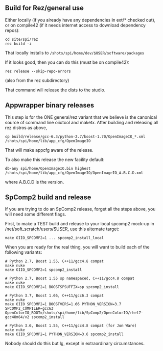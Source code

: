 Build for Rez/general use
-------------------------

Either locally (if you already have any dependencies in ext/* checked out),
or on compile42 (if it needs internet access to download dependency repos):

    cd site/spi/rez
    rez build -i

That locally installs to `/shots/spi/home/dev/$USER/software/packages`

If it looks good, then you can do this (must be on compile42):

    rez release --skip-repo-errors

(also from the rez subdirectory)

That command will release the dists to the studio.


Appwrapper binary releases
--------------------------

This step is for the ONE general/rez variant that we believe is the
canonical source of command line oiiotool and maketx. After building and
releasing all rez distros as above,

    cp build/release/gcc-6.3/python-2.7/boost-1.70/OpenImageIO_*.xml /shots/spi/home/lib/app_cfg/OpenImageIO

That will make appcfg aware of the release.

To also make this release the new facility default:

    db-any spi/home/OpenImageIO.bin highest /shots/spi/home/lib/app_cfg/OpenImageIO/OpenImageIO_A.B.C.D.xml

where A.B.C.D is the version.


SpComp2 build and release
-------------------------

If you are trying to do an SpComp2 release, forget all the steps above, you
will need some different flags.

First, to make a TEST build and release to your local spcomp2 mock-up
in /net/soft_scratch/users/$USER, use this alternate target:

    make OIIO_SPCOMP2=1 ... spcomp2_install_local

When you are ready for the real thing, you will want to build each of the
following variants:

    # Python 2.7, Boost 1.55, C++11/gcc4.8 compat
    make nuke
    make OIIO_SPCOMP2=1 spcomp2_install

    # Python 2.7, Boost 1.55 sp namespaced, C++11/gcc4.8 compat
    make nuke
    make OIIO_SPCOMP2=1 BOOSTSPSUFFIX=sp spcomp2_install

    # Python 3.7, Boost 1.66, C++11/gcc6.3 compat
    make nuke
    make OIIO_SPCOMP2=1 BOOSTVERS=1.66 PYTHON_VERSION=3.7 SPCOMP2_COMPILER=gcc63 OpenColorIO_ROOT=/shots/spi/home/lib/SpComp2/OpenColorIO/rhel7-gcc48m64/v2 spcomp2_install

    # Python 3.6, Boost 1.55, C++11/gcc4.8 compat (for Jon Ware)
    make nuke
    make OIIO_SPCOMP2=1 PYTHON_VERSION=3.6 spcomp2_install

Nobody should do this but lg, except in extraordinary circumstances.

